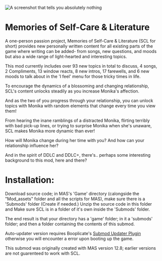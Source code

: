 ![A screenshot that tells you absolutely nothing](https://user-images.githubusercontent.com/107741953/198372682-d67e0fa9-aef5-46fb-ab8a-01a8a1f025b3.png)

# Memories of Self-Care & Literature

A one-person passion project, Memories of Self-Care & Literature (SCL for short) provides new personally written content for all existing parts of the game where writing can be added- from songs, new questions, and moods but also a wide range of light-hearted and interesting topics. 

This mod currently includes over 93 new topics in total to discuss, 4 songs, 2 Compliments, 13 window reacts, 8 new intros, 17 farewells, and 6 new moods to talk about in the 'I feel' menu for those tricky times in life.

To encourage the dynamics of a blossoming and changing relationship, SCL's content unlocks steadily as you increase Monika's affection.

And as the two of you progress through your relationship, you can unlock topics with Monika with random elements that change every time you view them!

From hearing the inane ramblings of a distracted Monika, flirting terribly with bad pick-up lines, or trying to surprise Monika when she's unaware, SCL makes Monika more dynamic than ever!

How will Monika change during her time with you? And how can your relationship influence her? 

And in the spirit of DDLC and DDLC+, there's.. perhaps some interesting background to this mod, here and there?

# Installation:

Download source code; in MAS's 'Game' directory (calongside the "Mod_assets" folder and all the scripts for MAS), make sure there is a 'Submods' folder (Create if needed.) Unzip the source code in this folder and Make sure SCL is in a folder of it's own inside the 'Submods' folder.

The end result is that your directory has a 'game' folder; in it a 'submods' folder; and then a folder containing the contents of this submod.

Auto-updater version requires Booplicate's [Submod Updater Plugin](https://github.com/Booplicate/MAS-Submods-SubmodUpdaterPlugin) otherwise you will encounter a error upon booting up the game.

This submod was originally created with MAS version 12.8; earlier versions are not guarenteed to work with SCL.

